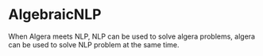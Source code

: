 # AlgebraicNLP
When Algera meets NLP, NLP can be used to solve algera problems, algera can be used to solve NLP problem at the same time.
